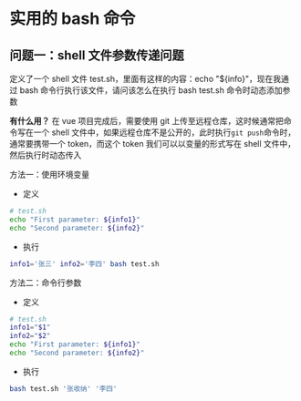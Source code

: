 # 实用的 bash 命令

## 问题一：shell 文件参数传递问题

定义了一个 shell 文件 test.sh，里面有这样的内容：echo "${info}"，现在我通过 bash 命令行执行该文件，请问该怎么在执行 bash test.sh 命令时动态添加参数

**有什么用？**
在 vue 项目完成后，需要使用 git 上传至远程仓库，这时候通常把命令写在一个 shell 文件中，如果远程仓库不是公开的，此时执行`git push`命令时，通常要携带一个 token，而这个 token 我们可以以变量的形式写在 shell 文件中，然后执行时动态传入

方法一：使用环境变量

- 定义

```sh
# test.sh
echo "First parameter: ${info1}"
echo "Second parameter: ${info2}"
```

- 执行

```sh
info1='张三' info2='李四' bash test.sh
```

方法二：命令行参数

- 定义

```sh
# test.sh
info1="$1"
info2="$2"
echo "First parameter: ${info1}"
echo "Second parameter: ${info2}"
```

- 执行

```sh
bash test.sh '张收纳' '李四'
```
